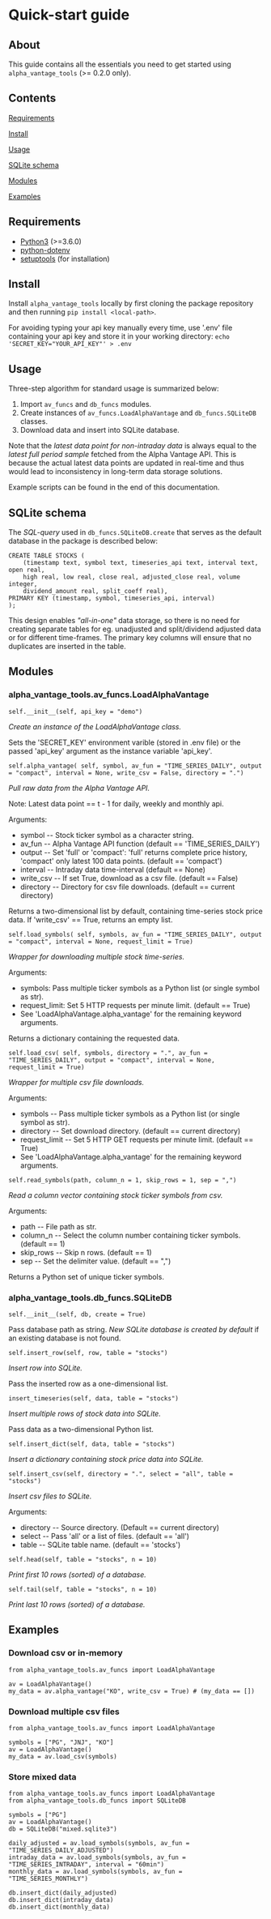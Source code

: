 # Quick-start guide

## About
This guide contains all the essentials you need to get started using `alpha_vantage_tools` (>= 0.2.0 only).

## Contents
[Requirements](#requirements)

[Install](#install)

[Usage](#usage)

[SQLite schema](#sqlite-schema)

[Modules](#modules)

[Examples](#examples)

## Requirements
  * [Python3](https://www.python.org/downloads/) (>=3.6.0)
  * [python-dotenv](https://github.com/theskumar/python-dotenv)
  * [setuptools](https://github.com/pypa/setuptools) (for installation)

## Install
Install `alpha_vantage_tools` locally by first cloning the package repository and then running `pip install <local-path>`.

For avoiding typing your api key manually every time, use '.env' file containing your api key and store it in your working directory:
    `echo 'SECRET_KEY="YOUR_API_KEY"' > .env`

## Usage
Three-step algorithm for standard usage is summarized below:
1. Import `av_funcs` and `db_funcs` modules.
2. Create instances of `av_funcs.LoadAlphaVantage` and `db_funcs.SQLiteDB` classes.
3. Download data and insert into SQLite database.

Note that the *latest data point for non-intraday data* is always equal to the *latest full period sample* fetched from the Alpha Vantage API. This is because the actual latest data points are updated in real-time and thus would lead to inconsistency in long-term data storage solutions.

Example scripts can be found in the end of this documentation.

## SQLite schema
The *SQL-query* used in `db_funcs.SQLiteDB.create` that serves as the default database in the package is described below:

```
CREATE TABLE STOCKS (
	(timestamp text, symbol text, timeseries_api text, interval text, open real, 
	high real, low real, close real, adjusted_close real, volume integer, 
	dividend_amount real, split_coeff real), 
PRIMARY KEY (timestamp, symbol, timeseries_api, interval)
);
```

This design enables *"all-in-one"* data storage, so there is no need for creating separate tables for eg. unadjusted and split/dividend adjusted data or for different time-frames. The primary key columns will ensure that no duplicates are inserted in the table.

## Modules
### alpha_vantage_tools.av_funcs.LoadAlphaVantage

`self.__init__(self, api_key = "demo")`

*Create an instance of the LoadAlphaVantage class.*

Sets the 'SECRET_KEY' environment varible (stored in .env file) or the passed 'api_key' argument as the instance variable 'api_key'.

`self.alpha_vantage(
self, symbol, av_fun = "TIME_SERIES_DAILY", output = "compact", interval = None, write_csv = False, directory = ".")`

*Pull raw data from the Alpha Vantage API.*

Note: Latest data point == t - 1 for daily, weekly and monthly api.

Arguments:
    
* symbol -- Stock ticker symbol as a character string.   
* av_fun -- Alpha Vantage API function (default == 'TIME_SERIES_DAILY')
* output -- Set 'full' or 'compact': 'full' returns complete price history, 'compact' only latest 100 data points. (default == 'compact')
* interval -- Intraday data time-interval (default == None)
* write_csv -- If set True, download as a csv file. (default == False)
* directory -- Directory for csv file downloads. (default == current directory)
    
Returns a two-dimensional list by default, containing time-series stock price data. If 'write_csv' == True, returns an empty list.

`self.load_symbols(
	self, symbols, av_fun = "TIME_SERIES_DAILY", output = "compact", interval = None, request_limit = True)`

*Wrapper for downloading multiple stock time-series.*      

Arguments:
* symbols: Pass multiple ticker symbols as a Python list (or single symbol as str).
* request_limit: Set 5 HTTP requests per minute limit. (default == True)
* See 'LoadAlphaVantage.alpha_vantage' for the remaining keyword arguments.

Returns a dictionary containing the requested data.

`self.load_csv(
	self, symbols, directory = ".", av_fun = "TIME_SERIES_DAILY", output = "compact", interval = None, request_limit = True)`

*Wrapper for multiple csv file downloads.*

Arguments:
* symbols -- Pass multiple ticker symbols as a Python list (or single symbol as str).
* directory -- Set download directory. (default == current directory)
* request_limit -- Set 5 HTTP GET requests per minute limit. (default == True)
* See 'LoadAlphaVantage.alpha_vantage' for the remaining keyword arguments.

`self.read_symbols(path, column_n = 1, skip_rows = 1, sep = ",")`

*Read a column vector containing stock ticker symbols from csv.*

Arguments:
* path -- File path as str.
* column_n -- Select the column number containing ticker symbols. (default == 1)
* skip_rows -- Skip n rows. (default == 1)
* sep -- Set the delimiter value. (default == ",")

Returns a Python set of unique ticker symbols.

### alpha_vantage_tools.db_funcs.SQLiteDB

`self.__init__(self, db, create = True)`

Pass database path as string. *New SQLite database is created by default* if an existing database is not found.

`self.insert_row(self, row, table = "stocks")`

*Insert row into SQLite.*

Pass the inserted row as a one-dimensional list.

`insert_timeseries(self, data, table = "stocks")`

*Insert multiple rows of stock data into SQLite.*

Pass data as a two-dimensional Python list.

`self.insert_dict(self, data, table = "stocks")`

*Insert a dictionary containing stock price data into SQLite.*

`self.insert_csv(self, directory = ".", select = "all", table = "stocks")`

*Insert csv files to SQLite.*

Arguments:
* directory -- Source directory. (Default == current directory)
* select -- Pass 'all' or a list of files. (default == 'all')
* table -- SQLite table name. (default == 'stocks')

`self.head(self, table = "stocks", n = 10)`

*Print first 10 rows (sorted) of a database.*

`self.tail(self, table = "stocks", n = 10)`

*Print last 10 rows (sorted) of a database.*

## Examples

### Download csv or in-memory
```
from alpha_vantage_tools.av_funcs import LoadAlphaVantage

av = LoadAlphaVantage()
my_data = av.alpha_vantage("KO", write_csv = True) # (my_data == [])
```
### Download multiple csv files
```
from alpha_vantage_tools.av_funcs import LoadAlphaVantage

symbols = ["PG", "JNJ", "KO"]
av = LoadAlphaVantage()
my_data = av.load_csv(symbols)
```
### Store mixed data
```
from alpha_vantage_tools.av_funcs import LoadAlphaVantage
from alpha_vantage_tools.db_funcs import SQLiteDB

symbols = ["PG"]
av = LoadAlphaVantage()
db = SQLiteDB("mixed.sqlite3")

daily_adjusted = av.load_symbols(symbols, av_fun = "TIME_SERIES_DAILY_ADJUSTED")
intraday_data = av.load_symbols(symbols, av_fun = "TIME_SERIES_INTRADAY", interval = "60min")
monthly_data = av.load_symbols(symbols, av_fun = "TIME_SERIES_MONTHLY")

db.insert_dict(daily_adjusted)
db.insert_dict(intraday_data)
db.insert_dict(monthly_data)
```